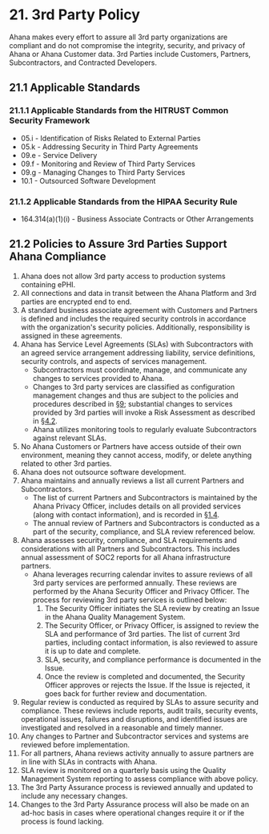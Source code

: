 # 21. 3rd Party Policy

Ahana makes every effort to assure all 3rd party organizations are compliant and do not compromise the integrity, security, and privacy of Ahana or Ahana Customer data. 3rd Parties include Customers, Partners, Subcontractors, and Contracted Developers.

## 21.1 Applicable Standards

### 21.1.1 Applicable Standards from the HITRUST Common Security Framework

- 05.i - Identification of Risks Related to External Parties
- 05.k - Addressing Security in Third Party Agreements
- 09.e - Service Delivery
- 09.f - Monitoring and Review of Third Party Services
- 09.g - Managing Changes to Third Party Services
- 10.1 - Outsourced Software Development

### 21.1.2 Applicable Standards from the HIPAA Security Rule

- 164.314(a)(1)(i) - Business Associate Contracts or Other Arrangements

## 21.2 Policies to Assure 3rd Parties Support Ahana Compliance

1. Ahana does not allow 3rd party access to production systems containing ePHI.
2. All connections and data in transit between the Ahana Platform and 3rd parties are encrypted end to end.
3. A standard business associate agreement with Customers and Partners is defined and includes the required security controls in accordance with the organization's security policies. Additionally, responsibility is assigned in these agreements.
4. Ahana has Service Level Agreements (SLAs) with Subcontractors with an agreed service arrangement addressing liability, service definitions, security controls, and aspects of services management.
   - Subcontractors must coordinate, manage, and communicate any changes to services provided to Ahana.
   - Changes to 3rd party services are classified as configuration management changes and thus are subject to the policies and procedures described in [§9](#9-configuration-management-policy); substantial changes to services provided by 3rd parties will invoke a Risk Assessment as described in [§4.2](#4.2-risk-management-policies).
   - Ahana utilizes monitoring tools to regularly evaluate Subcontractors against relevant SLAs.
5. No Ahana Customers or Partners have access outside of their own environment, meaning they cannot access, modify, or delete anything related to other 3rd parties.
6. Ahana does not outsource software development.
7. Ahana maintains and annually reviews a list all current Partners and Subcontractors.
   - The list of current Partners and Subcontractors is maintained by the Ahana Privacy Officer, includes details on all provided services (along with contact information), and is recorded in [§1.4](#1.4-datica-organizational-concepts).
   - The annual review of Partners and Subcontractors is conducted as a part of the security, compliance, and SLA review referenced below.
8. Ahana assesses security, compliance, and SLA requirements and considerations with all Partners and Subcontractors. This includes annual assessment of SOC2 reports for all Ahana infrastructure partners.
   - Ahana leverages recurring calendar invites to assure reviews of all 3rd party services are performed annually. These reviews are performed by the Ahana Security Officer and Privacy Officer. The process for reviewing 3rd party services is outlined below:
     1. The Security Officer initiates the SLA review by creating an Issue in the Ahana Quality Management System.
     2. The Security Officer, or Privacy Officer, is assigned to review the SLA and performance of 3rd parties. The list of current 3rd parties, including contact information, is also reviewed to assure it is up to date and complete.
     3. SLA, security, and compliance performance is documented in the Issue.
     4. Once the review is completed and documented, the Security Officer approves or rejects the Issue. If the Issue is rejected, it goes back for further review and documentation.
9. Regular review is conducted as required by SLAs to assure security and compliance. These reviews include reports, audit trails, security events, operational issues, failures and disruptions, and identified issues are investigated and resolved in a reasonable and timely manner.
10. Any changes to Partner and Subcontractor services and systems are reviewed before implementation.
11. For all partners, Ahana reviews activity annually to assure partners are in line with SLAs in contracts with Ahana.
12. SLA review is monitored on a quarterly basis using the Quality Management System reporting to assess compliance with above policy.
13. The 3rd Party Assurance process is reviewed annually and updated to include any necessary changes.
14. Changes to the 3rd Party Assurance process will also be made on an ad-hoc basis in cases where operational changes require it or if the process is found lacking.
